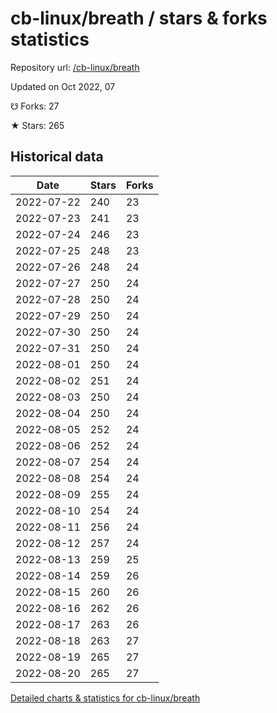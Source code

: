 # cb-linux/breath / stars & forks statistics

Repository url: [/cb-linux/breath](https://github.com/cb-linux/breath)

Updated on Oct 2022, 07

☋ Forks: 27

★ Stars: 265

## Historical data
| Date | Stars | Forks |
|------|-------|-------|
| 2022-07-22 | 240 | 23 | 
| 2022-07-23 | 241 | 23 | 
| 2022-07-24 | 246 | 23 | 
| 2022-07-25 | 248 | 23 | 
| 2022-07-26 | 248 | 24 | 
| 2022-07-27 | 250 | 24 | 
| 2022-07-28 | 250 | 24 | 
| 2022-07-29 | 250 | 24 | 
| 2022-07-30 | 250 | 24 | 
| 2022-07-31 | 250 | 24 | 
| 2022-08-01 | 250 | 24 | 
| 2022-08-02 | 251 | 24 | 
| 2022-08-03 | 250 | 24 | 
| 2022-08-04 | 250 | 24 | 
| 2022-08-05 | 252 | 24 | 
| 2022-08-06 | 252 | 24 | 
| 2022-08-07 | 254 | 24 | 
| 2022-08-08 | 254 | 24 | 
| 2022-08-09 | 255 | 24 | 
| 2022-08-10 | 254 | 24 | 
| 2022-08-11 | 256 | 24 | 
| 2022-08-12 | 257 | 24 | 
| 2022-08-13 | 259 | 25 | 
| 2022-08-14 | 259 | 26 | 
| 2022-08-15 | 260 | 26 | 
| 2022-08-16 | 262 | 26 | 
| 2022-08-17 | 263 | 26 | 
| 2022-08-18 | 263 | 27 | 
| 2022-08-19 | 265 | 27 | 
| 2022-08-20 | 265 | 27 | 


[Detailed charts & statistics for cb-linux/breath](https://reviewgithub.com/rep/cb-linux/breath)
